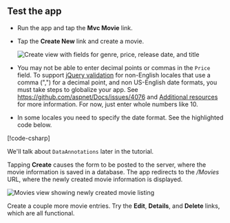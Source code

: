 
## Test the app

* Run the app and tap the **Mvc Movie** link.
* Tap the **Create New** link and create a movie.

  ![Create view with fields for genre, price, release date, and title](~/tutorials/first-mvc-app/adding-model/_static/movies.png)

* You may not be able to enter decimal points or commas in the `Price` field. To support [jQuery validation](https://jqueryvalidation.org/) for non-English locales that use a comma (",") for a decimal point, and non US-English date formats, you must take steps to globalize your app. See https://github.com/aspnet/Docs/issues/4076 and [Additional resources](#additional-resources) for more information. For now, just enter whole numbers like 10.

<a name="displayformatdatelocal"></a>

* In some locales you need to specify the date format. See the highlighted code below.

[!code-csharp[](~/tutorials/first-mvc-app/start-mvc/sample/MvcMovie/Models/MovieDateFormat.cs?name=snippet_1&highlight=2,10)]

We'll talk about `DataAnnotations` later in the tutorial.

Tapping **Create** causes the form to be posted to the server, where the movie information is saved in a database. The app redirects to the */Movies* URL, where the newly created movie information is displayed.

![Movies view showing newly created movie listing](~/tutorials/first-mvc-app/adding-model/_static/h.png)

Create a couple more movie entries. Try the **Edit**, **Details**, and **Delete** links, which are all functional.
